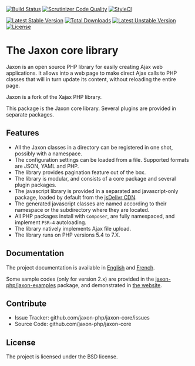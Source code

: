 [![Build Status](https://travis-ci.org/jaxon-php/jaxon-core.svg?branch=master)](https://travis-ci.org/jaxon-php/jaxon-core)
[![Scrutinizer Code Quality](https://scrutinizer-ci.com/g/jaxon-php/jaxon-core/badges/quality-score.png?b=master)](https://scrutinizer-ci.com/g/jaxon-php/jaxon-core/?branch=master)
[![StyleCI](https://styleci.io/repos/60390067/shield?branch=master)](https://styleci.io/repos/60390067)

[![Latest Stable Version](https://poser.pugx.org/jaxon-php/jaxon-core/v/stable)](https://packagist.org/packages/jaxon-php/jaxon-core)
[![Total Downloads](https://poser.pugx.org/jaxon-php/jaxon-core/downloads)](https://packagist.org/packages/jaxon-php/jaxon-core)
[![Latest Unstable Version](https://poser.pugx.org/jaxon-php/jaxon-core/v/unstable)](https://packagist.org/packages/jaxon-php/jaxon-core)
[![License](https://poser.pugx.org/jaxon-php/jaxon-core/license)](https://packagist.org/packages/jaxon-php/jaxon-core)

The Jaxon core library
======================

Jaxon is an open source PHP library for easily creating Ajax web applications.
It allows into a web page to make direct Ajax calls to PHP classes that will in turn update its content, without reloading the entire page.

Jaxon is a fork of the Xajax PHP library.

This package is the Jaxon core library. Several plugins are provided in separate packages.

Features
--------

- All the Jaxon classes in a directory can be registered in one shot, possibly with a namespace.
- The configuration settings can be loaded from a file. Supported formats are JSON, YAML and PHP.
- The library provides pagination feature out of the box.
- The library is modular, and consists of a core package and several plugin packages.
- The javascript library is provided in a separated and javascript-only package, loaded by default from the [jsDelivr CDN](https://www.jsdelivr.com/projects/jaxon).
- The generated javascript classes are named according to their namespace or the subdirectory where they are located.
- All PHP packages install with `Composer`, are fully namespaced, and implement `PSR-4` autoloading.
- The library natively implements Ajax file upload.
- The library runs on PHP versions 5.4 to 7.X.

Documentation
-------------

The project documentation is available in [English](http://www.jaxon-php.org/en/docs/) and [French](http://www.jaxon-php.org/fr/docs/).

Some sample codes (only for version 2.x) are provided in the [jaxon-php/jaxon-examples](https://github.com/jaxon-php/jaxon-examples) package, and demonstrated in [the website](http://www.jaxon-php.org/examples/).

Contribute
----------

- Issue Tracker: github.com/jaxon-php/jaxon-core/issues
- Source Code: github.com/jaxon-php/jaxon-core

License
-------

The project is licensed under the BSD license.
